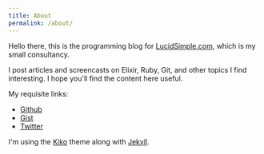 ```yaml
---
title: About
permalink: /about/
---
```


<p class="lead">Hello there, this is the programming blog for <a href="http://lucidsimple.com">LucidSimple.com</a>, which is my small consultancy.</p>

<p>I post articles and screencasts on Elixir, Ruby, Git, and other topics
I find interesting. I hope you'll find the content here useful.</p>

<p>My requisite links:</p>

<ul>
  <li><a href="https://github.com/jwhiteman">Github</a></li>
  <li><a href="https://gist.github.com/jwhiteman">Gist</a></li>
  <li><a href="https://twitter.com/lucidsimple">Twitter</a></li>
</ul>

<p>I'm using the <a href="http://github.com/gfjaru/Kiko">Kiko</a> theme along with <a href="http://jekyllrb.com">Jekyll</a>.</p>
